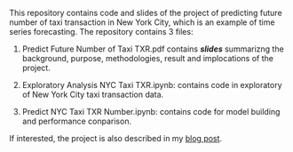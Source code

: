 This repository contains code and slides of the project of predicting future number of taxi transaction in New York City, which is an example of time series forecasting. The repository contains 3 files:

1. Predict Future Number of Taxi TXR.pdf contains ***slides*** summarizng the background, purpose, methodologies, result and implocations of the project.
   
2. Exploratory Analysis NYC Taxi TXR.ipynb: contains code in exploratory of New York City taxi transaction data.

3. Predict NYC Taxi TXR Number.ipynb: contains code for model building and performance conparison.

If interested, the project is also described in my [blog post](https://halfmoonliu.github.io/posts/predict-future-number-of-taxi-transactions/).
   
